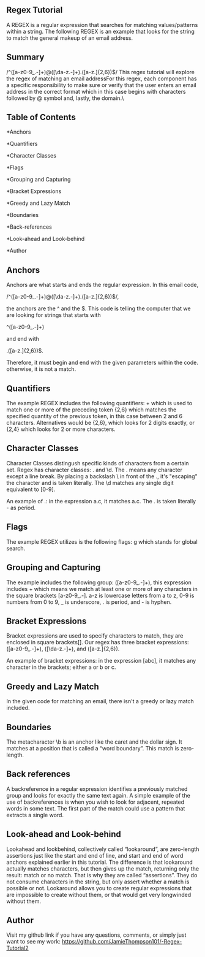 ## Regex Tutorial
A REGEX is a regular expression that searches for matching values/patterns within a string. The following REGEX is an example that looks for the string to match the general makeup of an email address.

## Summary

/^([a-z0-9_\.-]+)@([\da-z\.-]+)\.([a-z\.]{2,6})$/
This regex tutorial will explore the regex of matching an email addressFor this regex, each component has a specific responsibility to make sure or verify that the user enters an email address in the correct format which in this case begins with characters followed by @ symbol and, lastly, the domain.\

## Table of Contents
*Anchors

*Quantifiers

*Character Classes

*Flags

*Grouping and Capturing

*Bracket Expressions

*Greedy and Lazy Match

*Boundaries

*Back-references

*Look-ahead and Look-behind

*Author

## Anchors

Anchors are what starts and ends the regular expression. In this email code,

/^([a-z0-9_.-]+)@([\da-z.-]+).([a-z.]{2,6})$/,

the anchors are the ^ and the $. This code is telling the computer that we are looking for strings that starts with

^([a-z0-9_.-]+)

and end with

.([a-z.]{2,6})$.

Therefore, it must begin and end with the given parameters within the code. otherwise, it is not a match.

## Quantifiers

The example REGEX includes the following quantifiers: + which is used to match one or more of the preceding token {2,6} which matches the specified quantity of the previous token, in this case between 2 and 6 characters. Alternatives would be {2,6}, which looks for 2 digits exactly, or {2,4} which looks for 2 or more characters.

## Character Classes

Character Classes distingush specific kinds of characters from a certain set. Regex has character classes: \. and \d. The . means any character except a line break. By placing a backslash \ in front of the ., it's "escaping" the character and is taken literally. The \d matches any single digit equivalent to [0-9].

An example of \.: in the expression a\.c, it matches a.c. The . is taken literally - as period.

## Flags

The example REGEX utilizes is the following flags: g which stands for global search.

## Grouping and Capturing

The example includes the following group: ([a-z0-9_\.-]+), this expression includes + which means we match at least one or more of any characters in the square brackets [a-z0-9_\.-]. a-z is lowercase letters from a to z, 0-9 is numbers from 0 to 9, _ is underscore, \. is period, and - is hyphen.

## Bracket Expressions

Bracket expressions are used to specify characters to match, they are enclosed in square brackets[]. Our regex has three bracket expressions: ([a-z0-9_\.-]+), ([\da-z\.-]+), and ([a-z\.]{2,6}).

An example of bracket expressions: in the expression [abc], it matches any character in the brackets; either a or b or c.

## Greedy and Lazy Match

In the given code for matching an email, there isn't a greedy or lazy match included.

## Boundaries

The metacharacter \b is an anchor like the caret and the dollar sign. It matches at a position that is called a “word boundary”. This match is zero-length.

## Back references

A backreference in a regular expression identifies a previously matched group and looks for exactly the same text again. A simple example of the use of backreferences is when you wish to look for adjacent, repeated words in some text. The first part of the match could use a pattern that extracts a single word.

## Look-ahead and Look-behind

Lookahead and lookbehind, collectively called “lookaround”, are zero-length assertions just like the start and end of line, and start and end of word anchors explained earlier in this tutorial. The difference is that lookaround actually matches characters, but then gives up the match, returning only the result: match or no match. That is why they are called “assertions”. They do not consume characters in the string, but only assert whether a match is possible or not. Lookaround allows you to create regular expressions that are impossible to create without them, or that would get very longwinded without them.

## Author 

Visit my github link if you have any questions, comments, or simply just want to see my work: https://github.com/JamieThompson101/-Regex-Tutorial2
